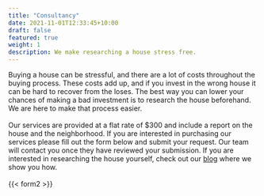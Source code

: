 ```yaml
---
title: "Consultancy"
date: 2021-11-01T12:33:45+10:00
draft: false
featured: true
weight: 1
description: We make researching a house stress free.
---
```


Buying a house can be stressful, and there are a lot of costs throughout the buying process. These costs add up, and if you invest in the wrong house it can be hard to recover from the loses. The best way you can lower your chances of making a bad investment is to research the house beforehand. We are here to make that process easier.
\
\
Our services are provided at a flat rate of $300 and include a report on the house and the neighborhood. If you are interested in purchasing our services please fill out the form below and submit your request. Our team will contact you once they have reviewed your submission. If you are interested in researching the house yourself, check out our [blog](https://senergygroup.org/blog/) where we show you how.
\
\
{{< form2 >}}
